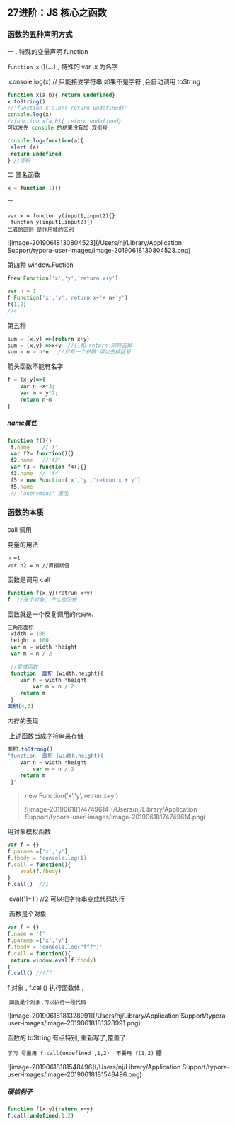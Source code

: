 ## 27进阶：JS 核心之函数

### 函数的五种声明方式

 一 . 特殊的变量声明 function

 `function x` (){…}  ,   特殊的 var   ,x 为名字

​    console.log(x)    // 只能接受字符串,如果不是字符 ,会自动调用 toString

   ```js
function x(a,b){ return undefined}
x.toString()
//'function x(a,b){ return undefined}'
console.log(x)  
//function x(a,b){ return undefined}
可以发先 console 的结果没有加 双引号
   ```

```js
console.log=function(a){
 alert (a)
 return undefined
} //源码
```



二 匿名函数

```js
x = function (){}
```



三

```
var x = functon y(input1,input2){}  
 functon y(input1,input2){}
二者的区别 是作用域的区别

```

![image-20190618130804523](/Users/nj/Library/Application Support/typora-user-images/image-20190618130804523.png)



第四种  window.Fuction  

 ```js
fnew Function('x','y','return x+y')

var n = 1
f Function('x','y','return x+'+ n+'y')
f(1,2)
//4

 ```

第五种

```js
sum = (x,y) =>{return x+y}
sum = (x,y) =>x+y  //{}和 return 同时去掉
sum = n > n*n   //只有一个参数 可以去掉括号
```

箭头函数不能有名字

```js
f = (x,y)=>{
	var n =x*3; 
	var m = y*2;
	return n+m
}
```

##### name属性

```js
function f(){}
 f.name    //'f'
 var f2= function(){}
 f2.name   //'f2'
 var f3 = function f4(){}
 f3.name  // 'f4'
 f5 = new Function('x','y','retrun x + y')
 f5.name
 // 'anonymous' 匿名
```

### 函数的本质

 call 调用



变量的用法 

```
n =1 
var n2 = n //直接赋值

```

函数是调用  call

```js
function f(x,y)(retrun x+y)
f  //是个对象, 什么也没做
```

 函数就是一个反复调用的`代码块`.

```js 
三角形面积
 width = 100
 height = 100
 var n = width *height
 var m = n / 2
 
 //变成函数
 function  面积 (width,height){
    var n = width *height
 		var m = n / 2
    return m
 }
面积(4,3)
```

 内存的表现

​     上述函数当成字符串来存储

```js
面积.toStrong()
"function  面积 (width,height){
    var n = width *height
 		var m = n / 2
    return m
 }"
```

> new Function('x','y','retrun x+y')
>
>  ![image-20190618174749614](/Users/nj/Library/Application Support/typora-user-images/image-20190618174749614.png)
>
> 

  用对象模拟函数

```js
var f = {}
f.params =['x','y']
f.fbody = 'console.log(1)'
f.call = function(){
	eval(f.fbody)
}
f.call()  //1

```

​    eval('1+1')   //2  可以把字符串变成代码执行

​    函数是个对象

   ```js
var f = {}
f.name = 'f'
f.params =['x','y']
f.fbody = 'console.log("fff")'
f.call = function(){
	return window.eval(f.fbody)
}
f.call() //fff
   ```

   f  对象   ,   f.call()  执行函数体  , 

​      `函数是个对象,可以执行一段代码   `

   ![image-20190618181328991](/Users/nj/Library/Application Support/typora-user-images/image-20190618181328991.png)

函数的 toString 有点特别, 重新写了,覆盖了.



`学习 尽量用 f.call(undefined ,1,2)  不要用 f(1,2)` 糖

![image-20190618181548496](/Users/nj/Library/Application Support/typora-user-images/image-20190618181548496.png)



##### 硬核例子

```js
function f(x,y){return x+y}
f.call(undefined,1,2)
```

